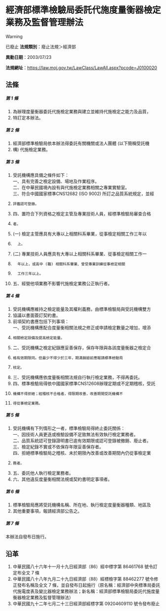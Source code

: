 # 經濟部標準檢驗局委託代施度量衡器檢定業務及監督管理辦法


> [!WARNING]
> 已廢止
**法規類別**：廢止法規＞經濟部

**異動日期**：2003/07/23  

**法規網址**：https://law.moj.gov.tw/LawClass/LawAll.aspx?pcode=J0100020



## 法條
##### 第 1 條
1. 為辦理度量衡器委託代施檢定業務與建立並維持代施檢定之能力及品質，
1. 特訂定本辦法。

##### 第 2 條
1. 經濟部標準檢驗局依本辦法得委託有關機關或法人團體 (以下簡稱受託機
1. 構) 代施檢定業務。

##### 第 3 條
1. 受託機構應具備之條件如下：  
一、具有完善之檢定設備、場地及作業程序。  
二、在中華民國境內設有與代施檢定業務相關之專業實驗室。  
三、符合中國國家標準CNS12682 (ISO 9002) 所訂之品質系統規定，並經
1.     評鑑認可登錄。
1. 四、置符合下列資格之檢定主管及專業技術人員，經標準檢驗局審查合格
1.     者。
1.  (一) 檢定主管應具有大專以上相關科系畢業，從事檢定相關工作三年以
1.       上。
1.  (二) 專業技術人員應具有大專以上相關科系畢業、從事檢定相關工作一
1.       年以上，或高中 (職) 相關科系畢業、曾受專業訓練從事檢定相關
1.       工作三年以上。
1. 五、經營他項業務不影響代施檢定業務公正執行者。

##### 第 4 條
1. 受託機構應維持之檢定能量及其權利義務，由標準檢驗局與受託機構雙方
1. 協議以書面簽訂契約書。
1. 前項契約書應包括下列事項：  
一、受託機構應配合度量衡相關法規之修正或申請檢定數量之增加，增添
1.     相關檢定設備及提高檢定能量。
1. 二、受託機構之檢定紀錄應妥善保存，保存年限與各該度量衡器之檢定合
1.     格有效期限同。但最少不得少於三年，期滿銷毀前應報請標準檢驗局
1.     核定。
1. 三、受託機構應依度量衡相關法規自行執行檢定業務，不得再委託。
1. 四、標準檢驗局得依中國國家標準CNS12608辦理定期或不定期稽核，受託
1.     機構不得拒絕；經稽核不合格者，得限期改善，改善期間受託機構不
1.     得從事檢定業務。

##### 第 5 條
1. 受託機構有下列情形之一者，標準檢驗局得終止委託關係：  
一、因技術人員更迭或檢驗設備不足致無法有效執行檢定業務者。  
二、品質系統認可登錄證明書已逾有效期限或認可登錄被撤銷、廢止者。  
三、檢定紀錄不實或不依保存年限妥善保存者。  
四、拒絕標準檢驗局之稽核、未於期限內改善或改善期間內仍從事檢定業
1.     務者。
1. 五、委託他人執行檢定業務者。
1. 六、其他違反度量衡相關法規或契約書明定事項者。

##### 第 6 條
1. 標準檢驗局應將受託機構名稱、所在地、執行檢定度量衡器種類、地區及
1. 其他重要事項，報請經濟部公告之。

##### 第 7 條
本辦法自發布日施行。

## 沿革
1. 中華民國八十六年十一月十九日經濟部（86）經中標字第 86461768 號令訂定布全文 7  條
1. 中華民國八十八年九月二十九日經濟部（88）經標檢字第 88462277 號令修正發布名稱及全文 7  條，並自發布日起施行（原名稱：經濟部中央標準局委託代施電度表及變比器檢定業務辦法；新名稱：經濟部標準檢驗局委託代施度量衡器檢定業務及監督管理辦法）
1. 中華民國九十二年七月二十三日經濟部經標字第 09204609110  號令發布廢止
